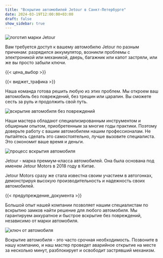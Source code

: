```yaml
---
title: "Вскрытие автомобилей Jetour в Санкт-Петербурге"
date: 2024-03-19T12:00:00+03:00
draft: false
show_sidebar: true
---
```


![логотип марки Jetour](car_logo.jpg)

Вам требуется доступ к вашему автомобилю Jetour по разным причинам: разрядился аккумулятор, возникли проблемы с электроникой или механикой, дверь, багажник или капот застряли, или же вы просто забыли ключи.

{{< цена_выбор >}}

{{< виджет_трафика >}}

Наша команда готова решить любую из этих проблем. Мы откроем ваш автомобиль без повреждений, без трещин или царапин. Вы сможете сесть за руль и продолжить свой путь.

![вскрытие автомобиля без повреждений](car.jpg)

Наши мастера обладают специализированным инструментом и обширным опытом, приобретенным за многие годы практики. Поэтому доверьте работу с вашим автомобилем нашим профессионалам. Не пытайтесь сделать это самостоятельно, лучше вызовите специалиста. Это сэкономит ваше время и деньги.

![процесс вскрытия автомобиля](car_open.jpg)

Jetour - марка премиум-класса автомобилей. Она была основана под именем Jetour Motors в 2018 году в Китае.

Jetour Motors сразу же стала известна своим участием в автогонках, демонстрируя высокую производительность и надежность своих автомобилей.

{{< предупреждение_документа >}}

Большой опыт нашей компании позволяет нашим специалистам по вскрытию замков найти решение для любого автомобиля. Мы гарантируем аккуратное и быстрое вскрытие без повреждений, независимо от марки автомобиля.

![ключ от автомобиля](car_key.jpg)

Вскрытие автомобиля - это часто срочная необходимость. Позвоните в нашу компанию, и наш мастер проведет аварийное открытие на месте за несколько минут, разблокирует и освободит застрявший механизм.